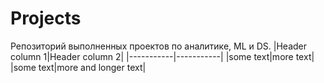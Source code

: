 # Projects
Репозиторий выполненных проектов по аналитике, ML и DS.
|Header column 1|Header column 2|
|-----------|-----------|
|some text|more text|
|some text|more and longer text|
